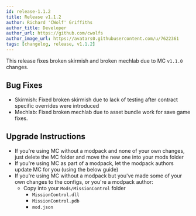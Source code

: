 ```yaml
---
id: release-1.1.2
title: Release v1.1.2
author: Richard 'CWolf' Griffiths
author_title: Developer
author_url: https://github.com/cwolfs
author_image_url: https://avatars0.githubusercontent.com/u/7622361
tags: [changelog, release, v1.1.2]
---
```


This release fixes broken skirmish and broken mechlab due to MC `v1.1.0` changes.

## Bug Fixes

- Skirmish: Fixed broken skirmish due to lack of testing after contract specific overrides were introduced
- Mechlab: Fixed broken mechlab due to asset bundle work for save game fixes.

## Upgrade Instructions

- If you're using MC without a modpack and none of your own changes, just delete the MC folder and move the new one into your mods folder
- If you're using MC as part of a modpack, let the modpack authors update MC for you (using the below guide)
- If you're using MC without a modpack but you've made some of your own changes to the configs, or you're a modpack author:
  - Copy into your `Mods/MissionControl` folder
    - `MissionControl.dll`
    - `MissionControl.pdb`
    - `mod.json`
